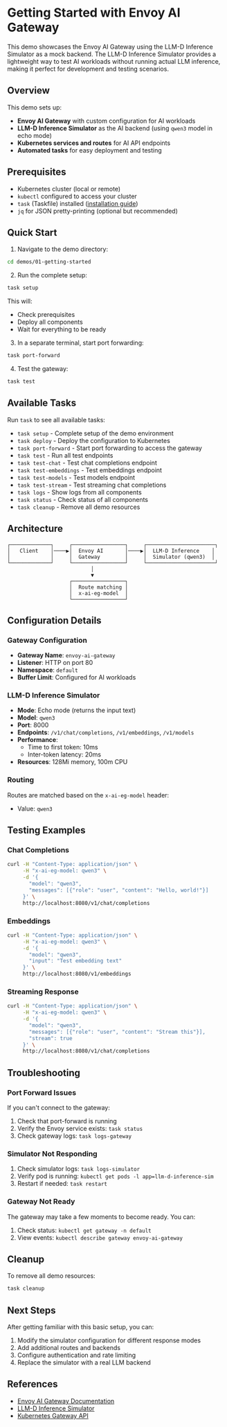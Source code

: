 # Getting Started with Envoy AI Gateway

This demo showcases the Envoy AI Gateway using the LLM-D Inference Simulator as a mock backend. The LLM-D Inference Simulator provides a lightweight way to test AI workloads without running actual LLM inference, making it perfect for development and testing scenarios.

## Overview

This demo sets up:
- **Envoy AI Gateway** with custom configuration for AI workloads
- **LLM-D Inference Simulator** as the AI backend (using `qwen3` model in echo mode)
- **Kubernetes services and routes** for AI API endpoints
- **Automated tasks** for easy deployment and testing

## Prerequisites

- Kubernetes cluster (local or remote)
- `kubectl` configured to access your cluster
- `task` (Taskfile) installed ([installation guide](https://taskfile.dev/installation/))
- `jq` for JSON pretty-printing (optional but recommended)

## Quick Start

1. Navigate to the demo directory:
```bash
cd demos/01-getting-started
```

2. Run the complete setup:
```bash
task setup
```

This will:
- Check prerequisites
- Deploy all components
- Wait for everything to be ready

3. In a separate terminal, start port forwarding:
```bash
task port-forward
```

4. Test the gateway:
```bash
task test
```

## Available Tasks

Run `task` to see all available tasks:

- `task setup` - Complete setup of the demo environment
- `task deploy` - Deploy the configuration to Kubernetes
- `task port-forward` - Start port forwarding to access the gateway
- `task test` - Run all test endpoints
- `task test-chat` - Test chat completions endpoint
- `task test-embeddings` - Test embeddings endpoint
- `task test-models` - Test models endpoint
- `task test-stream` - Test streaming chat completions
- `task logs` - Show logs from all components
- `task status` - Check status of all components
- `task cleanup` - Remove all demo resources

## Architecture

```
┌─────────────┐     ┌─────────────────┐     ┌──────────────────────┐
│   Client    │────▶│  Envoy AI       │────▶│  LLM-D Inference    │
│             │     │  Gateway        │     │  Simulator (qwen3)  │
└─────────────┘     └─────────────────┘     └──────────────────────┘
                           │
                           ▼
                    ┌─────────────────┐
                    │  Route matching │
                    │  x-ai-eg-model  │
                    └─────────────────┘
```

## Configuration Details

### Gateway Configuration
- **Gateway Name**: `envoy-ai-gateway`
- **Listener**: HTTP on port 80
- **Namespace**: `default`
- **Buffer Limit**: Configured for AI workloads

### LLM-D Inference Simulator
- **Mode**: Echo mode (returns the input text)
- **Model**: `qwen3`
- **Port**: 8000
- **Endpoints**: `/v1/chat/completions`, `/v1/embeddings`, `/v1/models`
- **Performance**: 
  - Time to first token: 10ms
  - Inter-token latency: 20ms
- **Resources**: 128Mi memory, 100m CPU

### Routing
Routes are matched based on the `x-ai-eg-model` header:
- Value: `qwen3`

## Testing Examples

### Chat Completions
```bash
curl -H "Content-Type: application/json" \
     -H "x-ai-eg-model: qwen3" \
     -d '{
       "model": "qwen3",
       "messages": [{"role": "user", "content": "Hello, world!"}]
     }' \
     http://localhost:8080/v1/chat/completions
```

### Embeddings
```bash
curl -H "Content-Type: application/json" \
     -H "x-ai-eg-model: qwen3" \
     -d '{
       "model": "qwen3",
       "input": "Test embedding text"
     }' \
     http://localhost:8080/v1/embeddings
```

### Streaming Response
```bash
curl -H "Content-Type: application/json" \
     -H "x-ai-eg-model: qwen3" \
     -d '{
       "model": "qwen3",
       "messages": [{"role": "user", "content": "Stream this"}],
       "stream": true
     }' \
     http://localhost:8080/v1/chat/completions
```

## Troubleshooting

### Port Forward Issues
If you can't connect to the gateway:
1. Check that port-forward is running
2. Verify the Envoy service exists: `task status`
3. Check gateway logs: `task logs-gateway`

### Simulator Not Responding
1. Check simulator logs: `task logs-simulator`
2. Verify pod is running: `kubectl get pods -l app=llm-d-inference-sim`
3. Restart if needed: `task restart`

### Gateway Not Ready
The gateway may take a few moments to become ready. You can:
1. Check status: `kubectl get gateway -n default`
2. View events: `kubectl describe gateway envoy-ai-gateway`

## Cleanup

To remove all demo resources:
```bash
task cleanup
```

## Next Steps

After getting familiar with this basic setup, you can:
1. Modify the simulator configuration for different response modes
2. Add additional routes and backends
3. Configure authentication and rate limiting
4. Replace the simulator with a real LLM backend

## References

- [Envoy AI Gateway Documentation](https://aigateway.envoyproxy.io/)
- [LLM-D Inference Simulator](https://llm-d.ai/docs/architecture/Components/inf-simulator)
- [Kubernetes Gateway API](https://gateway-api.sigs.k8s.io/)